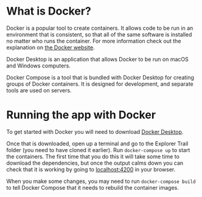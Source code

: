 # What is Docker?

Docker is a popular tool to create containers. It allows code to be run in an environment that is consistent, so that all of the same software is installed no matter who runs the container.
For more information check out the explanation on [the Docker website](https://www.docker.com/resources/what-container).

Docker Desktop is an application that allows Docker to be run on macOS and Windows computers.

Docker Compose is a tool that is bundled with Docker Desktop for creating groups of Docker containers. It is designed for development, and separate tools are used on servers.

# Running the app with Docker

To get started with Docker you will need to download [Docker Desktop](https://www.docker.com/products/docker-desktop).

Once that is downloaded, open up a terminal and go to the Explorer Trail folder (you need to have cloned it earlier). Run `docker-compose up` to start the containers. The first time that you do this it will take some time to download the dependencies, but once the output calms down you can check that it is working by going to [localhost:4200](http://localhost:4200/) in your browser.

When you make some changes, you may need to run `docker-compose build` to tell Docker Compose that it needs to rebuild the container images.
